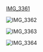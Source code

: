 [IMG_3361](https://user-images.githubusercontent.com/86265335/169655934-4f35ac75-85ec-4885-8a65-d7f46295fa17.png)
      
 ![IMG_3362](https://user-images.githubusercontent.com/86265335/169655975-1cce5d04-a1f5-40f7-87fc-087599aac7ed.png)
 
  
 ![IMG_3363](https://user-images.githubusercontent.com/86265335/169656006-b88954d9-f376-48de-bddd-110a725ac84a.png)
 
  
 ![IMG_3364](https://user-images.githubusercontent.com/86265335/169656019-3762d40c-f230-44fc-964e-1e99a2ad74a9.png)
